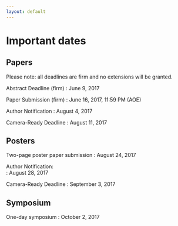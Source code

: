 ```yaml
---
layout: default
---
```


# Important dates

## Papers

Please note: all deadlines are firm and no extensions will be granted. 

Abstract Deadline (firm)
: June 9, 2017

Paper Submission (firm)
: June 16, 2017, 11:59 PM (AOE)

Author Notification
: August 4, 2017

Camera-Ready Deadline
: August 11, 2017

## Posters

Two-page poster paper submission
: August 24, 2017

Author Notification:	
: August 28, 2017

Camera-Ready Deadline
: September 3, 2017

## Symposium

One-day symposium
: October 2, 2017